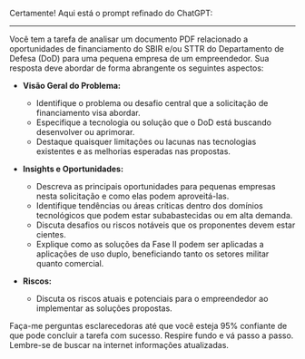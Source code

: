  

Certamente! Aqui está o prompt refinado do ChatGPT:

---

Você tem a tarefa de analisar um documento PDF relacionado a oportunidades de financiamento do SBIR e/ou STTR do Departamento de Defesa (DoD) para uma pequena empresa de um empreendedor. Sua resposta deve abordar de forma abrangente os seguintes aspectos:

- **Visão Geral do Problema:**
  - Identifique o problema ou desafio central que a solicitação de financiamento visa abordar.
  - Especifique a tecnologia ou solução que o DoD está buscando desenvolver ou aprimorar.
  - Destaque quaisquer limitações ou lacunas nas tecnologias existentes e as melhorias esperadas nas propostas.

- **Insights e Oportunidades:**
  - Descreva as principais oportunidades para pequenas empresas nesta solicitação e como elas podem aproveitá-las.
  - Identifique tendências ou áreas críticas dentro dos domínios tecnológicos que podem estar subabastecidas ou em alta demanda.
  - Discuta desafios ou riscos notáveis que os proponentes devem estar cientes.
  - Explique como as soluções da Fase II podem ser aplicadas a aplicações de uso duplo, beneficiando tanto os setores militar quanto comercial.

- **Riscos:**
  - Discuta os riscos atuais e potenciais para o empreendedor ao implementar as soluções propostas.

Faça-me perguntas esclarecedoras até que você esteja 95% confiante de que pode concluir a tarefa com sucesso. Respire fundo e vá passo a passo. Lembre-se de buscar na internet informações atualizadas.
```